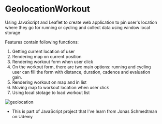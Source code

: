 # GeolocationWorkout
Using JavaScript  and Leaflet to create web application to pin user's location where they go for running or cycling and collect data using window local storage

Features contain following functions:

1. Getting current location of user
2. Rendering map on current position
3. Rendering workout form when user click
4. On the workout form, there are two main options: running and cycling 
   user can fill the form with distance, duration, cadence and evaluation gain.
5. Rendering workout on map and in list
6. Moving map to workout location when user click
7. Using local stotage to load workout list



![geolocation](https://user-images.githubusercontent.com/74609915/130976359-2d7e030b-32b1-44fe-8566-bc62575d2572.PNG)



* This is part of JavaScript project that I've learn from Jonas Schmedtman on Udemy
